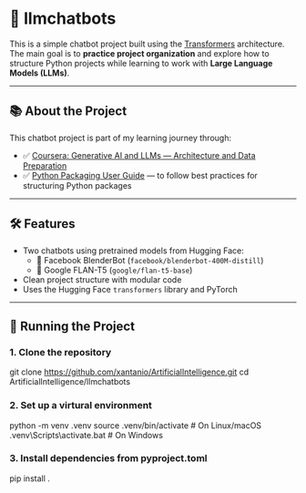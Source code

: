 # 🤖 llmchatbots

This is a simple chatbot project built using the [Transformers](https://huggingface.co/transformers/) architecture. The main goal is to **practice project organization** and explore how to structure Python projects while learning to work with **Large Language Models (LLMs)**.

---

## 📚 About the Project

This chatbot project is part of my learning journey through:

- ✅ [Coursera: Generative AI and LLMs — Architecture and Data Preparation](https://www.coursera.org/learn/generative-ai-llm-architecture-data-preparation/home/module/2)
- ✅ [Python Packaging User Guide](https://packaging.python.org/en/latest/tutorials/packaging-projects/) — to follow best practices for structuring Python packages

---

## 🛠️ Features

- Two chatbots using pretrained models from Hugging Face:
  - 🤖 Facebook BlenderBot (`facebook/blenderbot-400M-distill`)
  - 🤖 Google FLAN-T5 (`google/flan-t5-base`)
- Clean project structure with modular code
- Uses the Hugging Face `transformers` library and PyTorch

---

## 🚀 Running the Project

### 1. Clone the repository
git clone https://github.com/xantanio/ArtificialIntelligence.git
cd ArtificialIntelligence/llmchatbots

### 2. Set up a virtural environment
python -m venv .venv
source .venv/bin/activate        # On Linux/macOS
.venv\Scripts\activate.bat       # On Windows

### 3. Install dependencies from pyproject.toml
pip install .